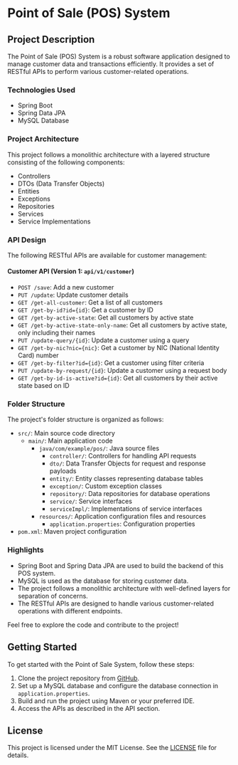 # Point of Sale (POS) System

## Project Description
The Point of Sale (POS) System is a robust software application designed to manage customer data and transactions efficiently. It provides a set of RESTful APIs to perform various customer-related operations.

### Technologies Used
- Spring Boot
- Spring Data JPA
- MySQL Database

### Project Architecture
This project follows a monolithic architecture with a layered structure consisting of the following components:
- Controllers
- DTOs (Data Transfer Objects)
- Entities
- Exceptions
- Repositories
- Services
- Service Implementations

### API Design
The following RESTful APIs are available for customer management:

#### Customer API (Version 1: `api/v1/customer`)
- `POST /save`: Add a new customer
- `PUT /update`: Update customer details
- `GET /get-all-customer`: Get a list of all customers
- `GET /get-by-id?id={id}`: Get a customer by ID
- `GET /get-by-active-state`: Get all customers by active state
- `GET /get-by-active-state-only-name`: Get all customers by active state, only including their names
- `PUT /update-query/{id}`: Update a customer using a query
- `GET /get-by-nic?nic={nic}`: Get a customer by NIC (National Identity Card) number
- `GET /get-by-filter?id={id}`: Get a customer using filter criteria
- `PUT /update-by-request/{id}`: Update a customer using a request body
- `GET /get-by-id-is-active?id={id}`: Get all customers by their active state based on ID

### Folder Structure
The project's folder structure is organized as follows:
- `src/`: Main source code directory
  - `main/`: Main application code
    - `java/com/example/pos/`: Java source files
      - `controller/`: Controllers for handling API requests
      - `dto/`: Data Transfer Objects for request and response payloads
      - `entity/`: Entity classes representing database tables
      - `exception/`: Custom exception classes
      - `repository/`: Data repositories for database operations
      - `service/`: Service interfaces
      - `serviceImpl/`: Implementations of service interfaces
    - `resources/`: Application configuration files and resources
      - `application.properties`: Configuration properties
- `pom.xml`: Maven project configuration

### Highlights
- Spring Boot and Spring Data JPA are used to build the backend of this POS system.
- MySQL is used as the database for storing customer data.
- The project follows a monolithic architecture with well-defined layers for separation of concerns.
- The RESTful APIs are designed to handle various customer-related operations with different endpoints.

Feel free to explore the code and contribute to the project!

## Getting Started
To get started with the Point of Sale System, follow these steps:

1. Clone the project repository from [GitHub](https://github.com/RashanWeerasinghe/point-of-sale.git).
2. Set up a MySQL database and configure the database connection in `application.properties`.
3. Build and run the project using Maven or your preferred IDE.
4. Access the APIs as described in the API section.

## License
This project is licensed under the MIT License. See the [LICENSE](LICENSE) file for details.
